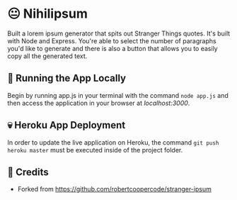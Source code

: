 # :neutral_face: Nihilipsum

Built a lorem ipsum generator that spits out Stranger Things quotes. It's built with Node and Express. You're able to select the number of paragraphs you'd like to generate and there is also a button that allows you to easily copy all the generated text.

## :running: Running the App Locally

Begin by running app.js in your terminal with the command `node app.js` and then access the application in your browser at *localhost:3000*.

## :skull: Heroku App Deployment

In order to update the live application on Heroku, the command `git push heroku master` must be executed inside of the project folder.

## :beers: Credits
- Forked from https://github.com/robertcoopercode/stranger-ipsum

